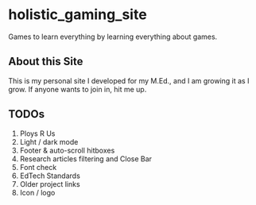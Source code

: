 # holistic_gaming_site

Games to learn everything by learning everything about games.

## About this Site

This is my personal site I developed for my M.Ed., and I am growing it as I grow. If anyone wants to join in, hit me up.

## TODOs

1. Ploys R Us
2. Light / dark mode
3. Footer & auto-scroll hitboxes
4. Research articles filtering and Close Bar
5. Font check
6. EdTech Standards
7. Older project links
8. Icon / logo
